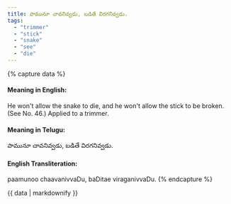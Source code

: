 ```yaml
---
title: పామునూ చావనివ్వడు, బడితే విరగనివ్వడు.
tags:
  - "trimmer"
  - "stick"
  - "snake"
  - "see"
  - "die"
---
```


{% capture data %}
#### Meaning in English:
He won't allow the snake to die, and he won't allow the stick to be broken.
(See No. 46.)
Applied to a trimmer.

#### Meaning in Telugu:
పామునూ చావనివ్వడు, బడితే విరగనివ్వడు.

#### English Transliteration:
paamunoo chaavanivvaDu, baDitae viraganivvaDu.
{% endcapture %}

{{ data | markdownify }}


